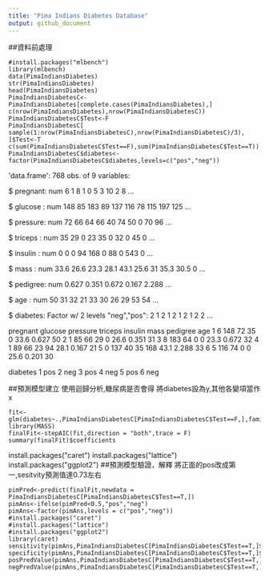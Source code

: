 ```yaml
---
title: "Pima Indians Diabetes Database"
output: github_document
---
```

##資料前處理
```{r setup, include=FALSE}
#install.packages("mlbench")
library(mlbench)
data(PimaIndiansDiabetes)
str(PimaIndiansDiabetes) 
head(PimaIndiansDiabetes)
PimaIndiansDiabetesC<-
PimaIndiansDiabetes[complete.cases(PimaIndiansDiabetes),]
c(nrow(PimaIndiansDiabetes),nrow(PimaIndiansDiabetesC))
PimaIndiansDiabetesC$Test<-F
PimaIndiansDiabetesC[
sample(1:nrow(PimaIndiansDiabetesC),nrow(PimaIndiansDiabetesC)/3),
]$Test<-T
c(sum(PimaIndiansDiabetesC$Test==F),sum(PimaIndiansDiabetesC$Test==T))
PimaIndiansDiabetesC$diabetes<-factor(PimaIndiansDiabetesC$diabetes,levels=c("pos","neg"))
```
'data.frame':	768 obs. of  9 variables:

 $ pregnant: num  6 1 8 1 0 5 3 10 2 8 ...
 
  $ glucose : num  148 85 183 89 137 116 78 115 197 125 ...
  
 $ pressure: num  72 66 64 66 40 74 50 0 70 96 ...
 
  $ triceps : num  35 29 0 23 35 0 32 0 45 0 ...
  
  $ insulin : num  0 0 0 94 168 0 88 0 543 0 ...
  
  $ mass    : num  33.6 26.6 23.3 28.1 43.1 25.6 31 35.3 30.5 0 ...
  
  $ pedigree: num  0.627 0.351 0.672 0.167 2.288 ...
  
 $ age     : num  50 31 32 21 33 30 26 29 53 54 ...
 
 $ diabetes: Factor w/ 2 levels "neg","pos": 2 1 2 1 2 1 2 1 2 2 ...
 
   pregnant glucose pressure triceps insulin mass pedigree age
1        6     148       72      35       0 33.6    0.627  50
2        1      85       66      29       0 26.6    0.351  31
3        8     183       64       0       0 23.3    0.672  32
4        1      89       66      23      94 28.1    0.167  21
5        0     137       40      35     168 43.1    2.288  33
6        5     116       74       0       0 25.6    0.201  30

  diabetes
1      pos
2      neg
3      pos
4      neg
5      pos
6      neg
 

##預測模型建立
使用迴歸分析,糖尿病是否會得
將diabetes設為y,其他各變項當作x

```{r cars}
fit<-glm(diabetes~.,PimaIndiansDiabetesC[PimaIndiansDiabetesC$Test==F,],family="binomial")
library(MASS)
finalFit<-stepAIC(fit,direction = "both",trace = F)
summary(finalFit)$coefficients
```

install.packages("caret")
install.packages("lattice")
install.packages("ggplot2")
##預測模型驗證，解釋
將正面的pos改成第一,sesitvity預測值達0.73左右
```{r pressure, echo=FALSE}
pimPred<-predict(finalFit,newdata = PimaIndiansDiabetesC[PimaIndiansDiabetesC$Test==T,])
pimAns<-ifelse(pimPred<0.5,"pos","neg") 
pimAns<-factor(pimAns,levels = c("pos","neg"))
#install.packages("caret")
#install.packages("lattice")
#install.packages("ggplot2")
library(caret)
sensitivity(pimAns,PimaIndiansDiabetesC[PimaIndiansDiabetesC$Test==T,]$diabetes)
specificity(pimAns,PimaIndiansDiabetesC[PimaIndiansDiabetesC$Test==T,]$diabetes)
posPredValue(pimAns,PimaIndiansDiabetesC[PimaIndiansDiabetesC$Test==T,]$diabetes)
negPredValue(pimAns,PimaIndiansDiabetesC[PimaIndiansDiabetesC$Test==T,]$diabetes)
```








